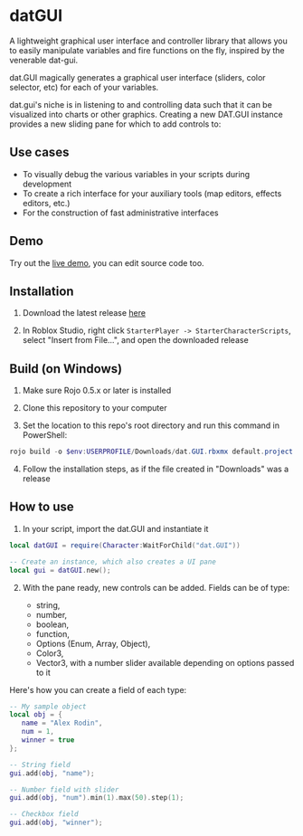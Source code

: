 # datGUI

A lightweight graphical user interface and controller library that allows you to easily manipulate variables and fire functions on the fly, inspired by the venerable dat-gui.

dat.GUI magically generates a graphical user interface (sliders, color selector, etc) for each of your variables.

dat.gui's niche is in listening to and controlling data such that it can be visualized into charts or other graphics. Creating a new DAT.GUI instance provides a new sliding pane for which to add controls to:

## Use cases

* To visually debug the various variables in your scripts during development
* To create a rich interface for your auxiliary tools (map editors, effects editors, etc.)
* For the construction of fast administrative interfaces

## Demo

Try out the [live demo](https://www.roblox.com/games/5801132990/dat-GUI), you can edit source code too.

## Installation

1. Download the latest release [here](https://github.com/nidorx/roblox-dat-gui/releases)

2. In Roblox Studio, right click `StarterPlayer -> StarterCharacterScripts`, select "Insert from File...", and open the downloaded release

## Build (on Windows)

1. Make sure Rojo 0.5.x or later is installed

2. Clone this repository to your computer

3. Set the location to this repo's root directory and run this command in PowerShell:

```powershell
rojo build -o $env:USERPROFILE/Downloads/dat.GUI.rbxmx default.project.json
```

4. Follow the installation steps, as if the file created in "Downloads" was a release

## How to use

1. In your script, import the dat.GUI and instantiate it

```lua
local datGUI = require(Character:WaitForChild("dat.GUI"))

-- Create an instance, which also creates a UI pane
local gui = datGUI.new();
```

2. With the pane ready, new controls can be added.  Fields can be of type:

    * string,
    * number,
    * boolean,
    * function,
    * Options (Enum, Array, Object),  
    * Color3,
    * Vector3, with a number slider available depending on options passed to it

Here's how you can create a field of each type:

```lua
-- My sample object
local obj = {
   name = "Alex Rodin",
   num = 1,
   winner = true
};

-- String field
gui.add(obj, "name");

-- Number field with slider
gui.add(obj, "num").min(1).max(50).step(1);

-- Checkbox field
gui.add(obj, "winner");
```
